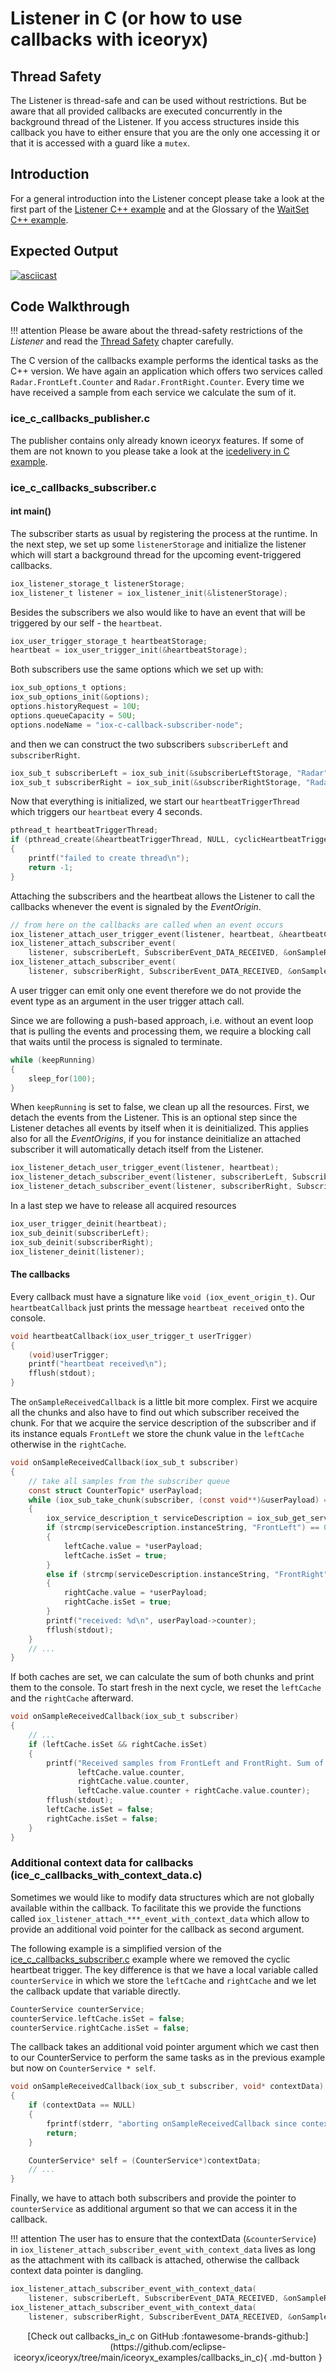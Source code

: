 # Listener in C (or how to use callbacks with iceoryx)

## Thread Safety

The Listener is thread-safe and can be used without restrictions.
But be aware that all provided callbacks are executed concurrently
in the background thread of the Listener. If you access structures
inside this callback you have to either ensure that you are the only
one accessing it or that it is accessed with a guard like a `mutex`.

## Introduction

For a general introduction into the Listener concept please take a look at
the first part of the
[Listener C++ example](../callbacks)
and at the Glossary of the
[WaitSet C++ example](../waitset).

## Expected Output

[![asciicast](https://asciinema.org/a/407369.svg)](https://asciinema.org/a/407369)

## Code Walkthrough

!!! attention
    Please be aware about the thread-safety restrictions of the _Listener_ and
    read the [Thread Safety](#thread-safety) chapter carefully.

The C version of the callbacks example performs the identical tasks as the
C++ version. We have again an application which offers two services called
`Radar.FrontLeft.Counter` and `Radar.FrontRight.Counter`. Every time we have
received a sample from each service we calculate the sum of it.

### ice_c_callbacks_publisher.c

The publisher contains only already known iceoryx features. If some of them
are not known to you please take a look at the
[icedelivery in C example](../icedelivery_in_c).

### ice_c_callbacks_subscriber.c

#### int main()

The subscriber starts as usual by registering the process at the runtime.
In the next step, we set up some `listenerStorage` and initialize the listener which will
start a background thread for the upcoming event-triggered callbacks.

<!--[geoffrey][iceoryx_examples/callbacks_in_c/ice_c_callbacks_subscriber.c][create listener]-->
```c
iox_listener_storage_t listenerStorage;
iox_listener_t listener = iox_listener_init(&listenerStorage);
```

Besides the subscribers we also would like to have an event that will be triggered
by our self - the `heartbeat`.

<!--[geoffrey][iceoryx_examples/callbacks_in_c/ice_c_callbacks_subscriber.c][create heartbeat]-->
```c
iox_user_trigger_storage_t heartbeatStorage;
heartbeat = iox_user_trigger_init(&heartbeatStorage);
```

Both subscribers use the same options which we set up with:

<!--[geoffrey][iceoryx_examples/callbacks_in_c/ice_c_callbacks_subscriber.c][set subscriber options]-->
```c
iox_sub_options_t options;
iox_sub_options_init(&options);
options.historyRequest = 10U;
options.queueCapacity = 50U;
options.nodeName = "iox-c-callback-subscriber-node";
```

and then we can construct the two subscribers `subscriberLeft` and `subscriberRight`.

<!--[geoffrey][iceoryx_examples/callbacks_in_c/ice_c_callbacks_subscriber.c][create subscribers]-->
```c
iox_sub_t subscriberLeft = iox_sub_init(&subscriberLeftStorage, "Radar", "FrontLeft", "Counter", &options);
iox_sub_t subscriberRight = iox_sub_init(&subscriberRightStorage, "Radar", "FrontRight", "Counter", &options);
```

Now that everything is initialized, we start our `heartbeatTriggerThread` which
triggers our `heartbeat` every 4 seconds.

<!--[geoffrey][iceoryx_examples/callbacks_in_c/ice_c_callbacks_subscriber.c][send a heartbeat every 4 seconds]-->
```c
pthread_t heartbeatTriggerThread;
if (pthread_create(&heartbeatTriggerThread, NULL, cyclicHeartbeatTrigger, NULL))
{
    printf("failed to create thread\n");
    return -1;
}
```

Attaching the subscribers and the heartbeat allows the Listener to call the callbacks
whenever the event is signaled by the _EventOrigin_.

<!--[geoffrey][iceoryx_examples/callbacks_in_c/ice_c_callbacks_subscriber.c][attach everything to the listener]-->
```c
// from here on the callbacks are called when an event occurs
iox_listener_attach_user_trigger_event(listener, heartbeat, &heartbeatCallback);
iox_listener_attach_subscriber_event(
    listener, subscriberLeft, SubscriberEvent_DATA_RECEIVED, &onSampleReceivedCallback);
iox_listener_attach_subscriber_event(
    listener, subscriberRight, SubscriberEvent_DATA_RECEIVED, &onSampleReceivedCallback);
```

A user trigger can emit only one event therefore we do not provide the event type as
an argument in the user trigger attach call.

Since we are following a push-based approach, i.e. without an event loop that is pulling
the events and processing them, we require a blocking call that waits until the process is
signaled to terminate.

<!--[geoffrey][iceoryx_examples/callbacks_in_c/ice_c_callbacks_subscriber.c][wait until someone presses CTRL+C]-->
```c
while (keepRunning)
{
    sleep_for(100);
}
```

When `keepRunning` is set to false, we clean up all the resources. First, we detach
the events from the Listener. This is an optional step since the Listener detaches
all events by itself when it is deinitialized. This applies also for all the _EventOrigins_,
if you for instance deinitialize an attached subscriber it will automatically detach
itself from the Listener.

<!--[geoffrey][iceoryx_examples/callbacks_in_c/ice_c_callbacks_subscriber.c][optional detachEvent, but not required]-->
```c
iox_listener_detach_user_trigger_event(listener, heartbeat);
iox_listener_detach_subscriber_event(listener, subscriberLeft, SubscriberEvent_DATA_RECEIVED);
iox_listener_detach_subscriber_event(listener, subscriberRight, SubscriberEvent_DATA_RECEIVED);
```

In a last step we have to release all acquired resources

<!--[geoffrey][iceoryx_examples/callbacks_in_c/ice_c_callbacks_subscriber.c][cleanup]-->
```c
iox_user_trigger_deinit(heartbeat);
iox_sub_deinit(subscriberLeft);
iox_sub_deinit(subscriberRight);
iox_listener_deinit(listener);
```

#### The callbacks

Every callback must have a signature like `void (iox_event_origin_t)`. Our
`heartbeatCallback` just prints the message `heartbeat received` onto the console.

<!--[geoffrey][iceoryx_examples/callbacks_in_c/ice_c_callbacks_subscriber.c][heartbeat callback]-->
```c
void heartbeatCallback(iox_user_trigger_t userTrigger)
{
    (void)userTrigger;
    printf("heartbeat received\n");
    fflush(stdout);
}
```

The `onSampleReceivedCallback` is a little bit more complex. First we acquire all
the chunks and also have to find out which subscriber received the chunk. For that
we acquire the service description of the subscriber and if its instance equals
`FrontLeft` we store the chunk value in the `leftCache` otherwise in the `rightCache`.

<!--[geoffrey][iceoryx_examples/callbacks_in_c/ice_c_callbacks_subscriber.c][[subscriber callback][get data]]-->
```c
void onSampleReceivedCallback(iox_sub_t subscriber)
{
    // take all samples from the subscriber queue
    const struct CounterTopic* userPayload;
    while (iox_sub_take_chunk(subscriber, (const void**)&userPayload) == ChunkReceiveResult_SUCCESS)
    {
        iox_service_description_t serviceDescription = iox_sub_get_service_description(subscriber);
        if (strcmp(serviceDescription.instanceString, "FrontLeft") == 0)
        {
            leftCache.value = *userPayload;
            leftCache.isSet = true;
        }
        else if (strcmp(serviceDescription.instanceString, "FrontRight") == 0)
        {
            rightCache.value = *userPayload;
            rightCache.isSet = true;
        }
        printf("received: %d\n", userPayload->counter);
        fflush(stdout);
    }
    // ...
}
```

If both caches are set, we can calculate the sum of both chunks and print them to
the console. To start fresh in the next cycle, we reset the `leftCache` and
the `rightCache` afterward.

<!--[geoffrey][iceoryx_examples/callbacks_in_c/ice_c_callbacks_subscriber.c][[subscriber callback][process data]]-->
```c
void onSampleReceivedCallback(iox_sub_t subscriber)
{
    // ...
    if (leftCache.isSet && rightCache.isSet)
    {
        printf("Received samples from FrontLeft and FrontRight. Sum of %d + %d = %d\n",
               leftCache.value.counter,
               rightCache.value.counter,
               leftCache.value.counter + rightCache.value.counter);
        fflush(stdout);
        leftCache.isSet = false;
        rightCache.isSet = false;
    }
}
```

### Additional context data for callbacks (ice_c_callbacks_with_context_data.c)

Sometimes we would like to modify data structures which are not globally available
within the callback. To facilitate this we provide the functions called
`iox_listener_attach_***_event_with_context_data` which allow to provide an
additional void pointer for the callback as second argument.

The following example is a simplified version of the
[ice_c_callbacks_subscriber.c](#ice_c_callbacks_subscriber.c) example where we
removed the cyclic heartbeat trigger. The key difference is that we have
a local variable called `counterService` in which we store the `leftCache`
and `rightCache` and we let the callback update that variable directly.

<!--[geoffrey][iceoryx_examples/callbacks_in_c/ice_c_callbacks_with_context_data.c][local variable for caches]-->
```c
CounterService counterService;
counterService.leftCache.isSet = false;
counterService.rightCache.isSet = false;
```

The callback takes an additional void pointer argument which we cast then to
our CounterService to perform the same tasks as in the previous example but now
on `CounterService * self`.

<!--[geoffrey][iceoryx_examples/callbacks_in_c/ice_c_callbacks_with_context_data.c][[subscriber callback][context data]]-->
```c
void onSampleReceivedCallback(iox_sub_t subscriber, void* contextData)
{
    if (contextData == NULL)
    {
        fprintf(stderr, "aborting onSampleReceivedCallback since contextData is a null pointer\n");
        return;
    }

    CounterService* self = (CounterService*)contextData;
    // ...
}
```

Finally, we have to attach both subscribers and provide the pointer to `counterService`
as additional argument so that we can access it in the callback.

!!! attention
    The user has to ensure that the contextData (`&counterService`) in
    `iox_listener_attach_subscriber_event_with_context_data`
    lives as long as the attachment with its callback is attached, otherwise
    the callback context data pointer is dangling.

<!--[geoffrey][iceoryx_examples/callbacks_in_c/ice_c_callbacks_with_context_data.c][attach everything to the listener]-->
```c
iox_listener_attach_subscriber_event_with_context_data(
    listener, subscriberLeft, SubscriberEvent_DATA_RECEIVED, &onSampleReceivedCallback, &counterService);
iox_listener_attach_subscriber_event_with_context_data(
    listener, subscriberRight, SubscriberEvent_DATA_RECEIVED, &onSampleReceivedCallback, &counterService);
```

<center>
[Check out callbacks_in_c on GitHub :fontawesome-brands-github:](https://github.com/eclipse-iceoryx/iceoryx/tree/main/iceoryx_examples/callbacks_in_c){ .md-button } <!--NOLINT github url required for website-->
</center>
